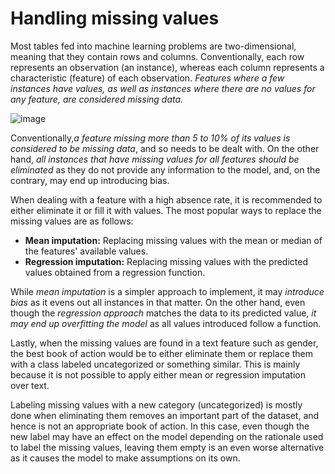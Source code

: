 # Handling missing values
Most tables fed into machine learning problems are two-dimensional, meaning that they contain rows and columns. Conventionally, each row represents an observation (an instance), whereas each column represents a characteristic (feature) of each observation. *Features where a few instances have values, as well as instances where there are no values for any feature, are considered missing data.*

![image](https://github.com/sateeshfrnd/Feature-Engineering/assets/8160366/330aacfa-1656-4664-b5ee-644c0461d138)

Conventionally,*a feature missing more than 5 to 10% of its values is considered to be missing data*, and so needs to be dealt with. On the other hand, *all instances that have missing values for all features should be eliminated* as they do not provide any information to the model, and, on the contrary, may end up introducing bias.

When dealing with a feature with a high absence rate, it is recommended to either eliminate it or fill it with values. The most popular ways to replace the missing values are as follows:
- **Mean imputation:** Replacing missing values with the mean or median of the features' available values.
- **Regression imputation:** Replacing missing values with the predicted values obtained from a regression function.

While *mean imputation* is a simpler approach to implement, it may *introduce bias* as it evens out all instances in that matter. On the other hand, even though the *regression approach* matches the data to its predicted value, *it may end up overfitting the model* as all values introduced follow a function.

Lastly, when the missing values are found in a text feature such as gender, the best book of action would be to either eliminate them or replace them with a class labeled uncategorized or something similar. This is mainly because it is not possible to apply either mean or regression imputation over text.

Labeling missing values with a new category (uncategorized) is mostly done when eliminating them removes an important part of the dataset, and hence is not an appropriate book of action. In this case, even though the new label may have an effect on the model depending on the rationale used to label the missing values, leaving them empty is an even worse alternative as it causes the model to make assumptions on its own.
